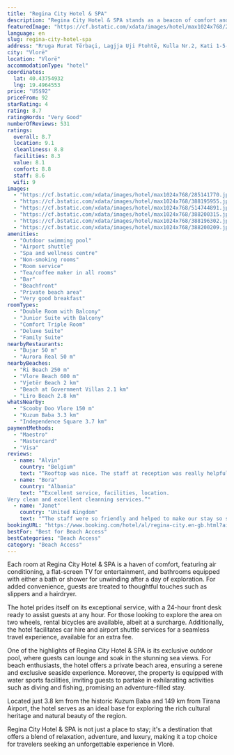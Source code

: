 ```yaml
---
title: "Regina City Hotel & SPA"
description: "Regina City Hotel & SPA stands as a beacon of comfort and luxury right across the pristine shores of Vlorë, offering guests an unparalleled experience of relaxation and leisure."
featuredImage: "https://cf.bstatic.com/xdata/images/hotel/max1024x768/285141770.jpg?k=7d24cad313ea82867323db851481132fb9d172c2c71e05cf4b0a4fb0d64fde80&o=&hp=1"
language: en
slug: regina-city-hotel-spa
address: "Rruga Murat Tërbaçi, Lagjja Uji Ftohtë, Kulla Nr.2, Kati 1-5-6-7-8(9 nen), 9405 Vlorë, Albania"
city: "Vlorë"
location: "Vlorë"
accommodationType: "hotel"
coordinates:
  lat: 40.43754932
  lng: 19.4964553
price: "US$92"
priceFrom: 92
starRating: 4
rating: 8.7
ratingWords: "Very Good"
numberOfReviews: 531
ratings:
  overall: 8.7
  location: 9.1
  cleanliness: 8.8
  facilities: 8.3
  value: 8.1
  comfort: 8.8
  staff: 8.6
  wifi: 9
images:
  - "https://cf.bstatic.com/xdata/images/hotel/max1024x768/285141770.jpg?k=7d24cad313ea82867323db851481132fb9d172c2c71e05cf4b0a4fb0d64fde80&o=&hp=1"
  - "https://cf.bstatic.com/xdata/images/hotel/max1024x768/388195955.jpg?k=e328830497920e56ee4a68ea0f241f201358b042591d4a6f08001ef24e128083&o=&hp=1"
  - "https://cf.bstatic.com/xdata/images/hotel/max1024x768/514744891.jpg?k=cfc832c85ff918711d90011ea4ebb6a62dde4df00aa250ed3c5567e098040c88&o=&hp=1"
  - "https://cf.bstatic.com/xdata/images/hotel/max1024x768/388200315.jpg?k=73e8c9a7da0e34be45da3f50e6fd499e9ab8528d1503cc5c4ad07c2ab070e4a5&o=&hp=1"
  - "https://cf.bstatic.com/xdata/images/hotel/max1024x768/388196302.jpg?k=48e678c5a28e438233e515cb5655be06ede49ded4852b311a240235654d159a8&o=&hp=1"
  - "https://cf.bstatic.com/xdata/images/hotel/max1024x768/388200209.jpg?k=9a6a884bae7818a936ac6717ce703ee5475e936d31403aaa49da552e1dad1f9a&o=&hp=1"
amenities:
  - "Outdoor swimming pool"
  - "Airport shuttle"
  - "Spa and wellness centre"
  - "Non-smoking rooms"
  - "Room service"
  - "Tea/coffee maker in all rooms"
  - "Bar"
  - "Beachfront"
  - "Private beach area"
  - "Very good breakfast"
roomTypes:
  - "Double Room with Balcony"
  - "Junior Suite with Balcony"
  - "Comfort Triple Room"
  - "Deluxe Suite"
  - "Family Suite"
nearbyRestaurants:
  - "Bujar 50 m"
  - "Aurora Real 50 m"
nearbyBeaches:
  - "Ri Beach 250 m"
  - "Vlore Beach 600 m"
  - "Vjetër Beach 2 km"
  - "Beach at Government Villas 2.1 km"
  - "Liro Beach 2.8 km"
whatsNearby:
  - "Scooby Doo Vlore 150 m"
  - "Kuzum Baba 3.3 km"
  - "Independence Square 3.7 km"
paymentMethods:
  - "Maestro"
  - "Mastercard"
  - "Visa"
reviews:
  - name: "Alvin"
    country: "Belgium"
    text: "“Rooftop was nice. The staff at reception was really helpful”"
  - name: "Bora"
    country: "Albania"
    text: "“Excellent service, facilities, location.
Very clean and excellent cleanning services.”"
  - name: "Janet"
    country: "United Kingdom"
    text: "“The staff were so friendly and helped to make our stay so special - thank you”"
bookingURL: "https://www.booking.com/hotel/al/regina-city.en-gb.html?aid=8035640"
bestFor: "Best for Beach Access"
bestCategories: "Beach Access"
category: "Beach Access"
---
```


Each room at Regina City Hotel & SPA is a haven of comfort, featuring air conditioning, a flat-screen TV for entertainment, and bathrooms equipped with either a bath or shower for unwinding after a day of exploration. For added convenience, guests are treated to thoughtful touches such as slippers and a hairdryer.

The hotel prides itself on its exceptional service, with a 24-hour front desk ready to assist guests at any hour. For those looking to explore the area on two wheels, rental bicycles are available, albeit at a surcharge. Additionally, the hotel facilitates car hire and airport shuttle services for a seamless travel experience, available for an extra fee.

One of the highlights of Regina City Hotel & SPA is its exclusive outdoor pool, where guests can lounge and soak in the stunning sea views. For beach enthusiasts, the hotel offers a private beach area, ensuring a serene and exclusive seaside experience. Moreover, the property is equipped with water sports facilities, inviting guests to partake in exhilarating activities such as diving and fishing, promising an adventure-filled stay.

Located just 3.8 km from the historic Kuzum Baba and 149 km from Tirana Airport, the hotel serves as an ideal base for exploring the rich cultural heritage and natural beauty of the region.

Regina City Hotel & SPA is not just a place to stay; it's a destination that offers a blend of relaxation, adventure, and luxury, making it a top choice for travelers seeking an unforgettable experience in Vlorë.